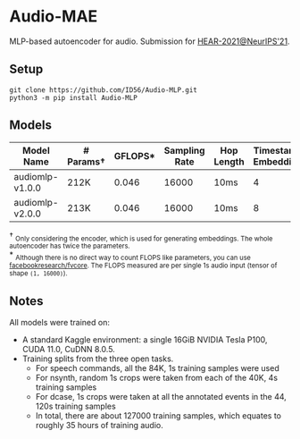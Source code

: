 # Audio-MAE

MLP-based autoencoder for audio. Submission for [HEAR-2021@NeurIPS'21](https://neuralaudio.ai/hear2021-holistic-evaluation-of-audio-representations.html).

## Setup

```
git clone https://github.com/ID56/Audio-MLP.git
python3 -m pip install Audio-MLP
```

## Models

|   Model Name    | # Params† | GFLOPS* | Sampling Rate | Hop Length | Timestamp Embedding | Scene Embedding |  Location |
| --------------- | -------- | ------- | ------------- | ---------- | ------------------- | --------------- | ------------- |
| audiomlp-v1.0.0 |   212K   | 0.046   |    16000      |    10ms    |  4                  |   792           |  [audiomlp-v1.0.0(1.8Mb)](checkpoints/audio-mae-f4-v1.pth)   |
| audiomlp-v2.0.0 |   213K   | 0.046   |    16000      |    10ms    |  8                  |   1584          |  [audiomlp-v2.0.0(1.8Mb)](checkpoints/audio-mae-f8-v2.pth)   |

† <sub>Only considering the encoder, which is used for generating embeddings. The whole autoencoder has twice the parameters.</sub><br>
\* <sub>Although there is no direct way to count FLOPS like parameters, you can use [facebookresearch/fvcore](https://github.com/facebookresearch/fvcore/blob/main/docs/flop_count.md). The FLOPS measured are per single 1s audio input (tensor of shape `(1, 16000)`).</sub>
## Notes

All models were trained on:
- A standard Kaggle environment: a single 16GiB NVIDIA Tesla P100, CUDA 11.0, CuDNN 8.0.5.
- Training splits from the three open tasks.
    - For speech commands, all the 84K, 1s training samples were used
    - For nsynth, random 1s crops were taken from each of the 40K, 4s training samples
    - For dcase, 1s crops were taken at all the annotated events in the 44, 120s training samples
    - In total, there are about 127000 training samples, which equates to roughly 35 hours of training audio.